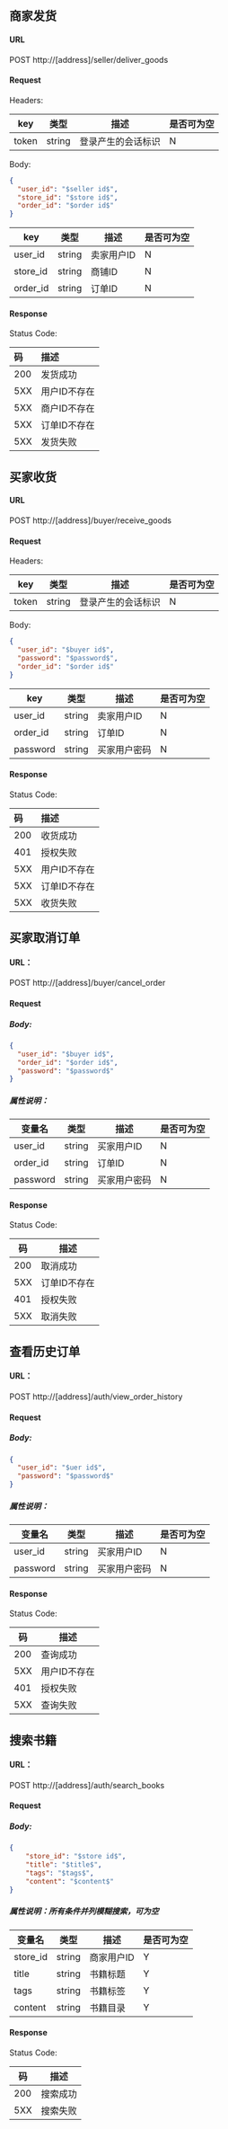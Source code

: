 ## 商家发货


#### URL

POST http://[address]/seller/deliver_goods

#### Request
Headers:

| key   | 类型   | 描述               | 是否可为空 |
| ----- | ------ | ------------------ | ---------- |
| token | string | 登录产生的会话标识 | N          |

Body:

```json
{
  "user_id": "$seller id$",
  "store_id": "$store id$",
  "order_id": "$order id$"
}
```
| key             | 类型   | 描述         | 是否可为空 |
| --------------- | ------ | ------------ | ---------- |
| user_id         | string | 卖家用户ID   | N          |
| store_id        | string | 商铺ID       | N          |
| order_id         | string | 订单ID       | N          |

#### Response

Status Code:

| 码   | 描述         |
| :--- | :----------- |
| 200  | 发货成功 |
| 5XX  | 用户ID不存在 |
| 5XX  | 商户ID不存在 |
| 5XX  | 订单ID不存在 |
| 5XX  | 发货失败 |



## 买家收货


#### URL

POST http://[address]/buyer/receive_goods

#### Request
Headers:

| key   | 类型   | 描述               | 是否可为空 |
| ----- | ------ | ------------------ | ---------- |
| token | string | 登录产生的会话标识 | N          |

Body:

```json
{
  "user_id": "$buyer id$",
  "password": "$password$",
  "order_id": "$order id$"
}
```
| key             | 类型   | 描述         | 是否可为空 |
| --------------- | ------ | ------------ | ---------- |
| user_id         | string | 卖家用户ID   | N          |
| order_id         | string | 订单ID       | N          |
|password | string | 买家用户密码 | N |

#### Response

Status Code:

| 码   | 描述         |
| :--- | :----------- |
| 200  | 收货成功 |
|401|授权失败|
| 5XX  | 用户ID不存在 |
| 5XX  | 订单ID不存在 |
| 5XX  | 收货失败 |



## 买家取消订单

#### URL：
POST http://[address]/buyer/cancel_order

#### Request

##### Body:
```json
{
  "user_id": "$buyer id$",
  "order_id": "$order id$",
  "password": "$password$"
}
```

##### 属性说明：

| 变量名   | 类型   | 描述         | 是否可为空 |
| -------- | ------ | ------------ | ---------- |
| user_id  | string | 买家用户ID   | N          |
| order_id | string | 订单ID       | N          |
| password | string | 买家用户密码 | N          |


#### Response

Status Code:

| 码   | 描述         |
| ---- | ------------ |
| 200  | 取消成功     |
| 5XX  | 订单ID不存在 |
| 401  | 授权失败     |
| 5XX  | 取消失败 |


## 查看历史订单

#### URL：
POST http://[address]/auth/view_order_history

#### Request

##### Body:
```json
{
  "user_id": "$uer id$",
  "password": "$password$"
}
```

##### 属性说明：

| 变量名   | 类型   | 描述         | 是否可为空 |
| -------- | ------ | ------------ | ---------- |
| user_id  | string | 买家用户ID   | N          |
| password | string | 买家用户密码 | N          |


#### Response

Status Code:

| 码   | 描述         |
| ---- | ------------ |
| 200  | 查询成功     |
| 5XX  | 用户ID不存在 |
| 401  | 授权失败     |
| 5XX  | 查询失败 |


## 搜索书籍

#### URL：
POST http://[address]/auth/search_books

#### Request

##### Body:
```json
{
    "store_id": "$store id$", 
    "title": "$title$", 
    "tags": "$tags$", 
    "content": "$content$"
}
```

##### 属性说明：所有条件并列模糊搜索，可为空

| 变量名   | 类型   | 描述         | 是否可为空 |
| -------- | ------ | ------------ | ---------- |
| store_id  | string | 商家用户ID   | Y          |
| title | string | 书籍标题 | Y          |
| tags  | string | 书籍标签   | Y          |
| content | string | 书籍目录 | Y          |


#### Response

Status Code:

| 码   | 描述         |
| ---- | ------------ |
| 200  | 搜索成功  |
| 5XX  | 搜索失败 |
